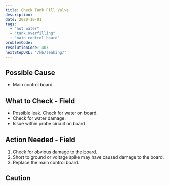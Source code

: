 ```yaml
---
title: Check Tank Fill Valve
description:
date: 2020-10-01
tags:
  - "hot water"
  - "tank overfilling"
  - "main control board"
problemCode: 
resolutionCode: 403
nextStepURL: "/kb/leaking/"
---
```

## Possible Cause

- Main control board

## What to Check - Field

- Possible leak. Check for water on board.
- Check for water damage.
- Issue within probe circuit on board.

## Action Needed - Field

1) Check for obvious damage to the board.
2) Short to ground or voltage spike may have caused damage to the board.
3) Replace the main control board.

## Caution
